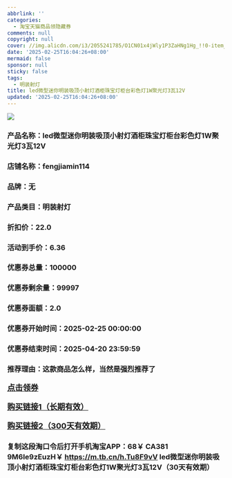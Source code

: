 ```yaml
---
abbrlink: ''
categories:
  - 淘宝天猫商品领隐藏券
comments: null
copyright: null
cover: //img.alicdn.com/i3/2055241785/O1CN01x4jWly1P3ZaHNg1Hg_!!0-item_pic.jpg
date: '2025-02-25T16:04:26+08:00'
mermaid: false
sponsor: null
sticky: false
tags:
  - 明装射灯
title: led微型迷你明装吸顶小射灯酒柜珠宝灯柜台彩色灯1W聚光灯3瓦12V
updated: '2025-02-25T16:04:26+08:00'
--- 
```


![](//img.alicdn.com/i3/2055241785/O1CN01x4jWly1P3ZaHNg1Hg_!!0-item_pic.jpg)

### 产品名称：led微型迷你明装吸顶小射灯酒柜珠宝灯柜台彩色灯1W聚光灯3瓦12V
### 店铺名称：fengjiamin114
### 品牌：无
### 产品类目：明装射灯
### 折扣价：22.0
### 活动到手价：6.36
### 优惠券总量：100000
### 优惠券剩余量：99997
### 优惠券面额：2.0
### 优惠券开始时间：2025-02-25 00:00:00	
### 优惠券结束时间：2025-04-20 23:59:59	
### 推荐理由：这款商品怎么样，当然是强烈推荐了

<p style="font-size: 18px; font-weight: bold;">
  <a href="https://uland.taobao.com/coupon/edetail?e=2JCjSKnPaxmlhHvvyUNXZfh8CuWt5YH5OVuOuRD5gLJMmdsrkidbOWBzzpT26idJQqwClByVhvP2IDoDJ4swPkM1IjqoIxU74YviTatnGbTiRgm3e3wQpREkLxBmtflQRSHvQe2jOLZ9pbNCYX0I%2BPP%2BWUTgK%2F%2B0I%2BtaUgbudUxA%2B536asYsLWVfKa%2BhVnNDaqdfMcnoF%2BkqRJ8xnJytxJjB6TX2HR3QQ5WKStDdyeTLAJho1Tgm24y1rRo98IyIzxHHRjXbSzC3GXpSbfs48l5WXW%2BRvl2UqtzO%2BuozfoGZDGbE7pJOqVTPamYa3qwLswDhlpaMEaxroXBFP6oz%2BA%3D%3D&traceId=0b515d4517407227641888116d126c&union_lens=lensId%3AOPT%401740722765%40213e4428_0dcd_1954b297f0a_1dea%4001%40eyJmbG9vcklkIjo3MzM1NH0ie" target="_blank">点击领券</a>
</p>
<p style="font-size: 18px; font-weight: bold;">
  <a href="https://s.click.taobao.com/t?e=m%3D2%26s%3DL3GiHEuBFShw4vFB6t2Z2ueEDrYVVa64LKpWJ%2Bin0XLjf2vlNIV67uW8xal2bDKcoAgJVlbS%2FO%2F3ID%2FV1RqsF4wnCJeELi4I%2FIEn%2BS1IjHAB0ghlTd7WlZVm%2FOAUUFw71qrpxiwMoCNxc1AtbZGVSzpKUt51eupOIYJP1nHemV0LZMqoQW%2BfuKGzo1lVxIio4m5pYY0kzarFIUpj42szdjwC%2F6BL44e9bFiM5MDS68bzftD0K%2FAv4Gm1H3Fw257OjCYtYGASbzRUrFwjXfRKMROfYmExpA2104bt%2FCh0HCaVwgckXlsc8jdtsoPcMolsHIi1sJNUGbI%3D" target="_blank">购买链接1（长期有效）</a>
</p>
<p style="font-size: 18px; font-weight: bold;">
  <a href="https://s.click.taobao.com/MiLYVNs" target="_blank">购买链接2（300天有效期）</a>
</p>

### 复制这段淘口令后打开手机淘宝APP：68￥ CA381 9M6Ie9zEuzH￥ https://m.tb.cn/h.Tu8F9vV  led微型迷你明装吸顶小射灯酒柜珠宝灯柜台彩色灯1W聚光灯3瓦12V（30天有效期）
